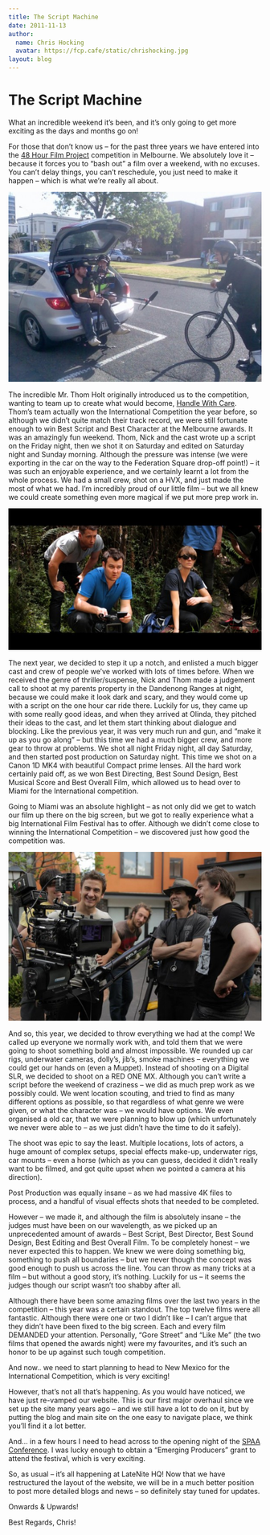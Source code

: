 ```yaml
---
title: The Script Machine
date: 2011-11-13
author:
  name: Chris Hocking
  avatar: https://fcp.cafe/static/chrishocking.jpg
layout: blog
---
```

# The Script Machine

What an incredible weekend it’s been, and it’s only going to get more exciting as the days and months go on!

For those that don’t know us – for the past three years we have entered into the [48 Hour Film Project](http://www.48melbourne.com.au/ "48 Hour Film Project Melbourne") competition in Melbourne. We absolutely love it – because it forces you to “bash out” a film over a weekend, with no excuses. You can’t delay things, you can’t reschedule, you just need to make it happen – which is what we’re really all about.

![](/static/blog/11-handlewithcare-blog-01-590x442.jpg "Handle With Care")

The incredible Mr. Thom Holt originally introduced us to the competition, wanting to team up to create what would become, [Handle With Care](./../portfolio/handle-with-care/ "Handle With Care"). Thom’s team actually won the International Competition the year before, so although we didn’t quite match their track record, we were still fortunate enough to win Best Script and Best Character at the Melbourne awards. It was an amazingly fun weekend. Thom, Nick and the cast wrote up a script on the Friday night, then we shot it on Saturday and edited on Saturday night and Sunday morning. Although the pressure was intense (we were exporting in the car on the way to the Federation Square drop-off point!) – it was such an enjoyable experience, and we certainly learnt a lot from the whole process. We had a small crew, shot on a HVX, and just made the most of what we had. I’m incredibly proud of our little film – but we all knew we could create something even more magical if we put more prep work in.

![](/static/blog/11-fallout-blog-01-590x331.jpg "Fallout")

The next year, we decided to step it up a notch, and enlisted a much bigger cast and crew of people we’ve worked with lots of times before. When we received the genre of thriller/suspense, Nick and Thom made a judgement call to shoot at my parents property in the Dandenong Ranges at night, because we could make it look dark and scary, and they would come up with a script on the one hour car ride there. Luckily for us, they came up with some really good ideas, and when they arrived at Olinda, they pitched their ideas to the cast, and let them start thinking about dialogue and blocking. Like the previous year, it was very much run and gun, and “make it up as you go along” – but this time we had a much bigger crew, and more gear to throw at problems. We shot all night Friday night, all day Saturday, and then started post production on Saturday night. This time we shot on a Canon 1D MK4 with beautiful Compact prime lenses. All the hard work certainly paid off, as we won Best Directing, Best Sound Design, Best Musical Score and Best Overall Film, which allowed us to head over to Miami for the International competition.

Going to Miami was an absolute highlight – as not only did we get to watch our film up there on the big screen, but we got to really experience what a big International Film Festival has to offer. Although we didn’t come close to winning the International Competition – we discovered just how good the competition was.

![](/static/blog/11-thescriptmachine-blog-01-590x393.jpg "The Script Machine")

And so, this year, we decided to throw everything we had at the comp! We called up everyone we normally work with, and told them that we were going to shoot something bold and almost impossible. We rounded up car rigs, underwater cameras, dolly’s, jib’s, smoke machines – everything we could get our hands on (even a Muppet). Instead of shooting on a Digital SLR, we decided to shoot on a RED ONE MX. Although you can’t write a script before the weekend of craziness – we did as much prep work as we possibly could. We went location scouting, and tried to find as many different options as possible, so that regardless of what genre we were given, or what the character was – we would have options. We even organised a old car, that we were planning to blow up (which unfortunately we never were able to – as we just didn’t have the time to do it safely).

The shoot was epic to say the least. Multiple locations, lots of actors, a huge amount of complex setups, special effects make-up, underwater rigs, car mounts – even a horse (which as you can guess, decided it didn’t really want to be filmed, and got quite upset when we pointed a camera at his direction).

Post Production was equally insane – as we had massive 4K files to process, and a handful of visual effects shots that needed to be completed.

However – we made it, and although the film is absolutely insane – the judges must have been on our wavelength, as we picked up an unprecedented amount of awards – Best Script, Best Director, Best Sound Design, Best Editing and Best Overall Film. To be completely honest – we never expected this to happen. We knew we were doing something big, something to push all boundaries – but we never though the concept was good enough to push us across the line. You can throw as many tricks at a film – but without a good story, it’s nothing. Luckily for us – it seems the judges though our script wasn’t too shabby after all.

Although there have been some amazing films over the last two years in the competition – this year was a certain standout. The top twelve films were all fantastic. Although there were one or two I didn’t like – I can’t argue that they didn’t have been fixed to the big screen. Each and every film DEMANDED your attention. Personally, “Gore Street” and “Like Me” (the two films that opened the awards night) were my favourites, and it’s such an honor to be up against such tough competition.

And now.. we need to start planning to head to New Mexico for the International Competition, which is very exciting!

However, that’s not all that’s happening. As you would have noticed, we have just re-vamped our website. This is our first major overhaul since we set up the site many years ago – and we still have a lot to do on it, but by putting the blog and main site on the one easy to navigate place, we think you’ll find it a lot better.

And… in a few hours I need to head across to the opening night of the [SPAA Conference](http://conference.spaa.org.au/ "SPAA Conference"). I was lucky enough to obtain a “Emerging Producers” grant to attend the festival, which is very exciting.

So, as usual – it’s all happening at LateNite HQ! Now that we have restructured the layout of the website, we will be in a much better position to post more detailed blogs and news – so definitely stay tuned for updates.

Onwards & Upwards!

Best Regards, Chris!